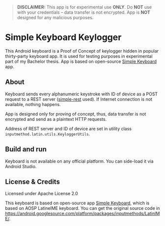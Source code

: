> __DISCLAIMER:__ This app is for experimental use __ONLY__. Do __NOT__ use with your credentials – data transfer is not encrypted. App is __NOT__ designed for any malicious purposes.

# Simple Keyboard Keylogger

This Android keyboard is a Proof of Concept of keylogger hidden in popular thirty-party keyboard app. It is used for testing purposes in experimental part of my Bachelor thesis. App is based on open-source [Simple Keyboard](https://github.com/rkkr/simple-keyboard) app.

## About
Keyboard sends every alphanumeric keystroke with ID of device as a POST request to a REST server ([simple-rest](https://github.com/kovarikl/simple-rest) used). If Internet connection is not available, nothing happens.

App is designed only for proving of concept, thus, data transfer is not encrypted and send as a plaintext HTTP requests.

Address of REST server and ID of device are set in utility class `inputmethod.latin.utils.KeyloggerUtils`.

## Build and run
Keyboard is not available on any official platform. You can side-load it via Android Studio.

## License & Credits

Licensed under Apache License 2.0

This keyboard is based on open-source app [Simple Keyboard](https://github.com/rkkr/simple-keyboard), which is based on AOSP LatineIME keyboard. You can get the original source code in https://android.googlesource.com/platform/packages/inputmethods/LatinIME/.
